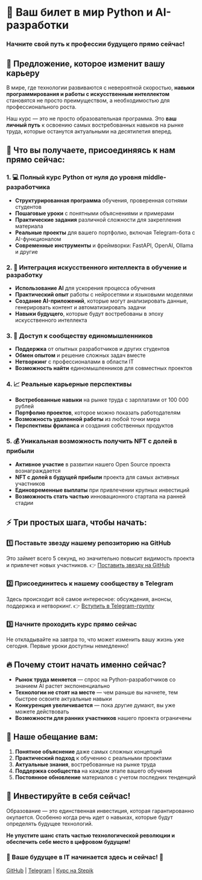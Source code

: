 # 💎 Ваш билет в мир Python и AI-разработки

### Начните свой путь к профессии будущего прямо сейчас!

## 🚀 Предложение, которое изменит вашу карьеру

В мире, где технологии развиваются с невероятной скоростью, **навыки программирования и работы с искусственным интеллектом** становятся не просто преимуществом, а необходимостью для профессионального роста.

Наш курс — это не просто образовательная программа. Это **ваш личный путь** к освоению самых востребованных навыков на рынке труда, которые останутся актуальными на десятилетия вперед.

## 🎁 Что вы получаете, присоединяясь к нам прямо сейчас:

### 1. 💻 Полный курс Python от нуля до уровня middle-разработчика

- **Структурированная программа** обучения, проверенная сотнями студентов
- **Пошаговые уроки** с понятными объяснениями и примерами
- **Практические задания** различной сложности для закрепления материала
- **Реальные проекты** для вашего портфолио, включая Telegram-бота с AI-функционалом
- **Современные инструменты** и фреймворки: FastAPI, OpenAI, Ollama и другие

### 2. 🤖 Интеграция искусственного интеллекта в обучение и разработку

- **Использование AI** для ускорения процесса обучения
- **Практический опыт** работы с нейросетями и языковыми моделями
- **Создание AI-приложений**, которые могут анализировать данные, генерировать контент и автоматизировать задачи
- **Навыки будущего**, которые будут востребованы в эпоху искусственного интеллекта

### 3. 👥 Доступ к сообществу единомышленников

- **Поддержка** от опытных разработчиков и других студентов
- **Обмен опытом** и решение сложных задач вместе
- **Нетворкинг** с профессионалами в области IT
- **Возможность найти** единомышленников для совместных проектов

### 4. 📈 Реальные карьерные перспективы

- **Востребованные навыки** на рынке труда с зарплатами от 100 000 рублей
- **Портфолио проектов**, которое можно показать работодателям
- **Возможность удаленной работы** из любой точки мира
- **Перспективы фриланса** и создания собственных продуктов

### 5. 💰 Уникальная возможность получить NFT с долей в прибыли

- **Активное участие** в развитии нашего Open Source проекта вознаграждается
- **NFT с долей в будущей прибыли** проекта для самых активных участников
- **Единовременные выплаты** при привлечении крупных инвестиций
- **Возможность стать частью** инновационного стартапа на ранней стадии

## ⚡ Три простых шага, чтобы начать:

### 1️⃣ Поставьте звезду нашему репозиторию на GitHub
Это займет всего 5 секунд, но значительно повысит видимость проекта и привлечет новых участников.
👉 [Поставить звезду на GitHub](https://github.com/LNDMN/AI_CRYPTO_STARTUP)

### 2️⃣ Присоединитесь к нашему сообществу в Telegram
Здесь происходит всё самое интересное: обсуждения, анонсы, поддержка и нетворкинг.
👉 [Вступить в Telegram-группу](https://t.me/AI_CRYPTO_STARTUP)

### 3️⃣ Начните проходить курс прямо сейчас
Не откладывайте на завтра то, что может изменить вашу жизнь уже сегодня. Первые уроки доступны немедленно!

## 🔥 Почему стоит начать именно сейчас?

- **Рынок труда меняется** — спрос на Python-разработчиков со знанием AI растет экспоненциально
- **Технологии не стоят на месте** — чем раньше вы начнете, тем быстрее освоите актуальные навыки
- **Конкуренция увеличивается** — пока другие думают, вы уже можете действовать
- **Возможности для ранних участников** нашего проекта ограничены

## 🤝 Наше обещание вам:

1. **Понятное объяснение** даже самых сложных концепций
2. **Практический подход** к обучению с реальными проектами
3. **Актуальные знания**, востребованные на рынке труда
4. **Поддержка сообщества** на каждом этапе вашего обучения
5. **Постоянное обновление** материалов с учетом последних тенденций

## 🚀 Инвестируйте в себя сейчас!

Образование — это единственная инвестиция, которая гарантированно окупается. Особенно когда речь идет о навыках, которые будут определять будущее технологий.

**Не упустите шанс стать частью технологической революции и обеспечить себе место в цифровом будущем!**

### 🌟 Ваше будущее в IT начинается здесь и сейчас! 🌟

[GitHub](https://github.com/LNDMN/AI_CRYPTO_STARTUP) | [Telegram](https://t.me/AI_CRYPTO_STARTUP) | [Курс на Stepik](https://stepik.org/course/186465) 